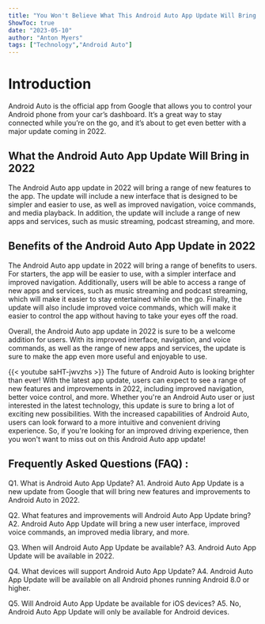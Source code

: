 ```yaml
---
title: "You Won't Believe What This Android Auto App Update Will Bring in 2022!"
ShowToc: true 
date: "2023-05-10"
author: "Anton Myers" 
tags: ["Technology","Android Auto"]
---
```

# Introduction

Android Auto is the official app from Google that allows you to control your Android phone from your car’s dashboard. It’s a great way to stay connected while you’re on the go, and it’s about to get even better with a major update coming in 2022. 

## What the Android Auto App Update Will Bring in 2022

The Android Auto app update in 2022 will bring a range of new features to the app. The update will include a new interface that is designed to be simpler and easier to use, as well as improved navigation, voice commands, and media playback. In addition, the update will include a range of new apps and services, such as music streaming, podcast streaming, and more. 

## Benefits of the Android Auto App Update in 2022

The Android Auto app update in 2022 will bring a range of benefits to users. For starters, the app will be easier to use, with a simpler interface and improved navigation. Additionally, users will be able to access a range of new apps and services, such as music streaming and podcast streaming, which will make it easier to stay entertained while on the go. Finally, the update will also include improved voice commands, which will make it easier to control the app without having to take your eyes off the road. 

Overall, the Android Auto app update in 2022 is sure to be a welcome addition for users. With its improved interface, navigation, and voice commands, as well as the range of new apps and services, the update is sure to make the app even more useful and enjoyable to use.

{{< youtube saHT-jwvzhs >}} 
The future of Android Auto is looking brighter than ever! With the latest app update, users can expect to see a range of new features and improvements in 2022, including improved navigation, better voice control, and more. Whether you're an Android Auto user or just interested in the latest technology, this update is sure to bring a lot of exciting new possibilities. With the increased capabilities of Android Auto, users can look forward to a more intuitive and convenient driving experience. So, if you're looking for an improved driving experience, then you won't want to miss out on this Android Auto app update!

## Frequently Asked Questions (FAQ) :
Q1. What is Android Auto App Update?
A1. Android Auto App Update is a new update from Google that will bring new features and improvements to Android Auto in 2022.

Q2. What features and improvements will Android Auto App Update bring?
A2. Android Auto App Update will bring a new user interface, improved voice commands, an improved media library, and more.

Q3. When will Android Auto App Update be available?
A3. Android Auto App Update will be available in 2022.

Q4. What devices will support Android Auto App Update?
A4. Android Auto App Update will be available on all Android phones running Android 8.0 or higher.

Q5. Will Android Auto App Update be available for iOS devices?
A5. No, Android Auto App Update will only be available for Android devices.


